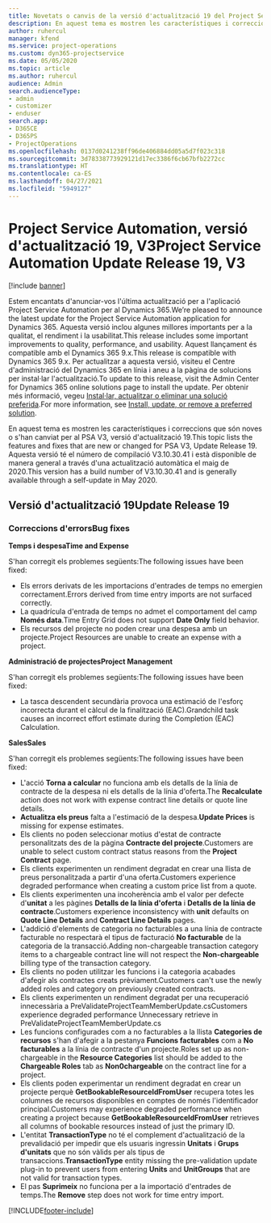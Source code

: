 ```yaml
---
title: Novetats o canvis de la versió d'actualització 19 del Project Service Automation, V3
description: En aquest tema es mostren les característiques i correccions disponibles al Project Service Automation V3, versió d'actualització 19.
author: ruhercul
manager: kfend
ms.service: project-operations
ms.custom: dyn365-projectservice
ms.date: 05/05/2020
ms.topic: article
ms.author: ruhercul
audience: Admin
search.audienceType:
- admin
- customizer
- enduser
search.app:
- D365CE
- D365PS
- ProjectOperations
ms.openlocfilehash: 0137d0241238ff96de406884dd05a5d7f023c318
ms.sourcegitcommit: 3d78338773929121d17ec3386f6cb67bfb2272cc
ms.translationtype: HT
ms.contentlocale: ca-ES
ms.lasthandoff: 04/27/2021
ms.locfileid: "5949127"
---
```

# <a name="project-service-automation-update-release-19-v3"></a><span data-ttu-id="9a213-103">Project Service Automation, versió d'actualització 19, V3</span><span class="sxs-lookup"><span data-stu-id="9a213-103">Project Service Automation Update Release 19, V3</span></span>

[!include [banner](../includes/psa-now-project-operations.md)]

<span data-ttu-id="9a213-104">Estem encantats d'anunciar-vos l'última actualització per a l'aplicació Project Service Automation per al Dynamics 365.</span><span class="sxs-lookup"><span data-stu-id="9a213-104">We’re pleased to announce the latest update for the Project Service Automation application for Dynamics 365.</span></span> <span data-ttu-id="9a213-105">Aquesta versió inclou algunes millores importants per a la qualitat, el rendiment i la usabilitat.</span><span class="sxs-lookup"><span data-stu-id="9a213-105">This release includes some important improvements to quality, performance, and usability.</span></span> <span data-ttu-id="9a213-106">Aquest llançament és compatible amb el Dynamics 365 9.x.</span><span class="sxs-lookup"><span data-stu-id="9a213-106">This release is compatible with Dynamics 365 9.x.</span></span> <span data-ttu-id="9a213-107">Per actualitzar a aquesta versió, visiteu el Centre d'administració del Dynamics 365 en línia i aneu a la pàgina de solucions per instal·lar l'actualització.</span><span class="sxs-lookup"><span data-stu-id="9a213-107">To update to this release, visit the Admin Center for Dynamics 365 online solutions page to install the update.</span></span> <span data-ttu-id="9a213-108">Per obtenir més informació, vegeu [Instal·lar, actualitzar o eliminar una solució preferida](/power-platform/admin/install-remove-preferred-solution).</span><span class="sxs-lookup"><span data-stu-id="9a213-108">For more information, see [Install, update, or remove a preferred solution](/power-platform/admin/install-remove-preferred-solution).</span></span>

<span data-ttu-id="9a213-109">En aquest tema es mostren les característiques i correccions que són noves o s'han canviat per al PSA V3, versió d'actualització 19.</span><span class="sxs-lookup"><span data-stu-id="9a213-109">This topic lists the features and fixes that are new or changed for PSA V3, Update Release 19.</span></span> <span data-ttu-id="9a213-110">Aquesta versió té el número de compilació V3.10.30.41 i està disponible de manera general a través d'una actualització automàtica el maig de 2020.</span><span class="sxs-lookup"><span data-stu-id="9a213-110">This version has a build number of V3.10.30.41 and is generally available through a self-update in May 2020.</span></span>

## <a name="update-release-19"></a><span data-ttu-id="9a213-111">Versió d'actualització 19</span><span class="sxs-lookup"><span data-stu-id="9a213-111">Update Release 19</span></span>

### <a name="bug-fixes"></a><span data-ttu-id="9a213-112">Correccions d'errors</span><span class="sxs-lookup"><span data-stu-id="9a213-112">Bug fixes</span></span>

<span data-ttu-id="9a213-113">**Temps i despesa**</span><span class="sxs-lookup"><span data-stu-id="9a213-113">**Time and Expense**</span></span>

<span data-ttu-id="9a213-114">S'han corregit els problemes següents:</span><span class="sxs-lookup"><span data-stu-id="9a213-114">The following issues have been fixed:</span></span> 

- <span data-ttu-id="9a213-115">Els errors derivats de les importacions d'entrades de temps no emergien correctament.</span><span class="sxs-lookup"><span data-stu-id="9a213-115">Errors derived from time entry imports are not surfaced correctly.</span></span>
- <span data-ttu-id="9a213-116">La quadrícula d'entrada de temps no admet el comportament del camp **Només data**.</span><span class="sxs-lookup"><span data-stu-id="9a213-116">Time Entry Grid does not support **Date Only** field behavior.</span></span>
- <span data-ttu-id="9a213-117">Els recursos del projecte no poden crear una despesa amb un projecte.</span><span class="sxs-lookup"><span data-stu-id="9a213-117">Project Resources are unable to create an expense with a project.</span></span>

<span data-ttu-id="9a213-118">**Administració de projectes**</span><span class="sxs-lookup"><span data-stu-id="9a213-118">**Project Management**</span></span>

<span data-ttu-id="9a213-119">S'han corregit els problemes següents:</span><span class="sxs-lookup"><span data-stu-id="9a213-119">The following issues have been fixed:</span></span> 

-  <span data-ttu-id="9a213-120">La tasca descendent secundària provoca una estimació de l'esforç incorrecta durant el càlcul de la finalització (EAC).</span><span class="sxs-lookup"><span data-stu-id="9a213-120">Grandchild task causes an incorrect effort estimate during the Completion (EAC) Calculation.</span></span>

<span data-ttu-id="9a213-121">**Sales**</span><span class="sxs-lookup"><span data-stu-id="9a213-121">**Sales**</span></span>

<span data-ttu-id="9a213-122">S'han corregit els problemes següents:</span><span class="sxs-lookup"><span data-stu-id="9a213-122">The following issues have been fixed:</span></span> 

- <span data-ttu-id="9a213-123">L'acció **Torna a calcular** no funciona amb els detalls de la línia de contracte de la despesa ni els detalls de la línia d'oferta.</span><span class="sxs-lookup"><span data-stu-id="9a213-123">The **Recalculate** action does not work with expense contract line details or quote line details.</span></span>
- <span data-ttu-id="9a213-124">**Actualitza els preus** falta a l'estimació de la despesa.</span><span class="sxs-lookup"><span data-stu-id="9a213-124">**Update Prices** is missing for expense estimates.</span></span>
-  <span data-ttu-id="9a213-125">Els clients no poden seleccionar motius d'estat de contracte personalitzats des de la pàgina **Contracte del projecte**.</span><span class="sxs-lookup"><span data-stu-id="9a213-125">Customers are unable to select custom contract status reasons from the **Project Contract** page.</span></span>
- <span data-ttu-id="9a213-126">Els clients experimenten un rendiment degradat en crear una llista de preus personalitzada a partir d'una oferta.</span><span class="sxs-lookup"><span data-stu-id="9a213-126">Customers experience degraded performance when creating a custom price list from a quote.</span></span>
- <span data-ttu-id="9a213-127">Els clients experimenten una incoherència amb el valor per defecte d'**unitat** a les pàgines **Detalls de la línia d'oferta** i **Detalls de la línia de contracte**.</span><span class="sxs-lookup"><span data-stu-id="9a213-127">Customers experience inconsistency with **unit** defaults on **Quote Line Details** and **Contract Line Details** pages.</span></span>
- <span data-ttu-id="9a213-128">L'addició d'elements de categoria no facturables a una línia de contracte facturable no respectarà el tipus de facturació **No facturable** de la categoria de la transacció.</span><span class="sxs-lookup"><span data-stu-id="9a213-128">Adding non-chargeable transaction category items to a chargeable contract line will not respect the **Non-chargeable** billing type of the transaction category.</span></span>
- <span data-ttu-id="9a213-129">Els clients no poden utilitzar les funcions i la categoria acabades d'afegir als contractes creats prèviament.</span><span class="sxs-lookup"><span data-stu-id="9a213-129">Customers can't use the newly added roles and category on previously created contracts.</span></span>
- <span data-ttu-id="9a213-130">Els clients experimenten un rendiment degradat per una recuperació innecessària a PreValidateProjectTeamMemberUpdate.cs</span><span class="sxs-lookup"><span data-stu-id="9a213-130">Customers experience degraded performance Unnecessary retrieve in PreValidateProjectTeamMemberUpdate.cs</span></span>
- <span data-ttu-id="9a213-131">Les funcions configurades com a no facturables a la llista **Categories de recursos** s'han d'afegir a la pestanya **Funcions facturables** com a **No facturables** a la línia de contracte d'un projecte.</span><span class="sxs-lookup"><span data-stu-id="9a213-131">Roles set up as non-chargeable in the **Resource Categories** list should be added to the **Chargeable Roles** tab as **Non0chargeable** on the contract line for a project.</span></span>
- <span data-ttu-id="9a213-132">Els clients poden experimentar un rendiment degradat en crear un projecte perquè **GetBookableResourceIdFromUser** recupera totes les columnes de recursos disponibles en comptes de només l'identificador principal.</span><span class="sxs-lookup"><span data-stu-id="9a213-132">Customers may experience degraded performance when creating a project because **GetBookableResourceIdFromUser** retrieves all columns of bookable resources instead of just the primary ID.</span></span>
- <span data-ttu-id="9a213-133">L'entitat **TransactionType** no té el complement d'actualització de la prevalidació per impedir que els usuaris ingressin **Unitats** i **Grups d'unitats** que no són vàlids per als tipus de transaccions.</span><span class="sxs-lookup"><span data-stu-id="9a213-133">**TransactionType** entity missing the pre-validation update plug-in to prevent users from entering **Units** and **UnitGroups** that are not valid for transaction types.</span></span>
- <span data-ttu-id="9a213-134">El pas **Suprimeix** no funciona per a la importació d'entrades de temps.</span><span class="sxs-lookup"><span data-stu-id="9a213-134">The **Remove** step does not work for time entry import.</span></span>


[!INCLUDE[footer-include](../includes/footer-banner.md)]